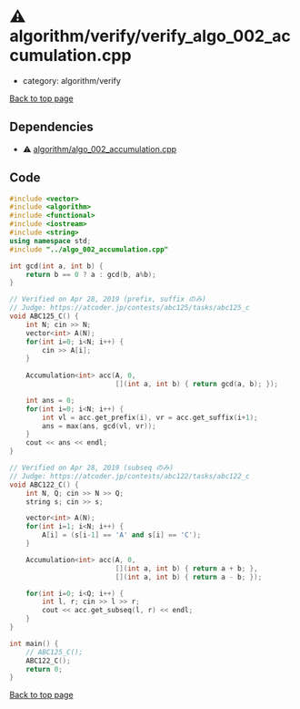 <!-- mathjax config similar to math.stackexchange -->
<script type="text/javascript" async
  src="https://cdnjs.cloudflare.com/ajax/libs/mathjax/2.7.5/MathJax.js?config=TeX-MML-AM_CHTML">
</script>
<script type="text/x-mathjax-config">
  MathJax.Hub.Config({
    TeX: { equationNumbers: { autoNumber: "AMS" }},
    tex2jax: {
      inlineMath: [ ['$','$'] ],
      processEscapes: true
    },
    "HTML-CSS": { matchFontHeight: false },
    displayAlign: "left",
    displayIndent: "2em"
  });
</script>

<script type="text/javascript" src="https://cdnjs.cloudflare.com/ajax/libs/jquery/3.4.1/jquery.min.js"></script>
<script src="https://cdn.jsdelivr.net/npm/jquery-balloon-js@1.1.2/jquery.balloon.min.js" integrity="sha256-ZEYs9VrgAeNuPvs15E39OsyOJaIkXEEt10fzxJ20+2I=" crossorigin="anonymous"></script>
<script type="text/javascript" src="../../../assets/js/copy-button.js"></script>
<link rel="stylesheet" href="../../../assets/css/copy-button.css" />


# :warning: algorithm/verify/verify_algo_002_accumulation.cpp
* category: algorithm/verify


[Back to top page](../../../index.html)



## Dependencies
* :warning: [algorithm/algo_002_accumulation.cpp](../algo_002_accumulation.cpp.html)


## Code
```cpp
#include <vector>
#include <algorithm>
#include <functional>
#include <iostream>
#include <string>
using namespace std;
#include "../algo_002_accumulation.cpp"

int gcd(int a, int b) {
    return b == 0 ? a : gcd(b, a%b);
}

// Verified on Apr 28, 2019 (prefix, suffix のみ)
// Judge: https://atcoder.jp/contests/abc125/tasks/abc125_c
void ABC125_C() {
    int N; cin >> N;
    vector<int> A(N);
    for(int i=0; i<N; i++) {
        cin >> A[i];
    }
    
    Accumulation<int> acc(A, 0,
                          [](int a, int b) { return gcd(a, b); });

    int ans = 0;
    for(int i=0; i<N; i++) {
        int vl = acc.get_prefix(i), vr = acc.get_suffix(i+1);
        ans = max(ans, gcd(vl, vr));
    }
    cout << ans << endl;
}

// Verified on Apr 28, 2019 (subseq のみ)
// Judge: https://atcoder.jp/contests/abc122/tasks/abc122_c
void ABC122_C() {
    int N, Q; cin >> N >> Q;
    string s; cin >> s;

    vector<int> A(N);
    for(int i=1; i<N; i++) {
        A[i] = (s[i-1] == 'A' and s[i] == 'C');
    }

    Accumulation<int> acc(A, 0,
                          [](int a, int b) { return a + b; },
                          [](int a, int b) { return a - b; });

    for(int i=0; i<Q; i++) {
        int l, r; cin >> l >> r;
        cout << acc.get_subseq(l, r) << endl;
    }
}

int main() {
    // ABC125_C();
    ABC122_C();
    return 0;
}

```

[Back to top page](../../../index.html)

